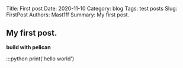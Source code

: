 Title: First post
Date: 2020-11-10
Category: blog
Tags: test posts
Slug: FirstPost
Authors: Mast1ff
Summary: My first post.

## My first post.

**build with pelican**

:::python
print('hello world')
